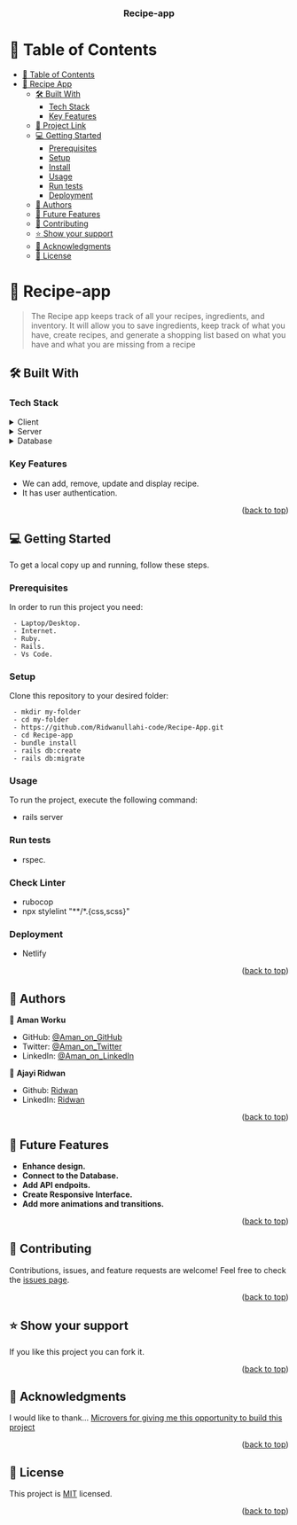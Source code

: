 <a name="readme-top"></a>

<div align="center">
  <h3><b>Recipe-app</b></h3>
</div>

<!-- TABLE OF CONTENTS -->

# :green_book: Table of Contents
- [:green_book: Table of Contents](#-table-of-contents)
- [:book: Recipe App](#Recipe-app)
  - [:hammer_and_wrench: Built With ](#-built-with-)
    - [Tech Stack ](#tech-stack-)
    - [Key Features ](#key-features-)
  - [:link: Project Link ](#-project-link-)
  - [:computer: Getting Started ](#-getting-started-)
    - [Prerequisites](#prerequisites)
    - [Setup](#setup)
    - [Install](#install)
    - [Usage](#usage)
    - [Run tests](#run-tests)
    - [Deployment](#deployment)
  - [:busts_in_silhouette: Authors ](#-authors-)
  - [:telescope: Future Features ](#-future-features-)
  - [:handshake: Contributing ](#-contributing-)
  - [:star:️ Show your support ](#️-show-your-support-)
  - [:pray: Acknowledgments ](#-acknowledgments-)
  - [:memo: License ](#-license-)

<!-- PROJECT DESCRIPTION -->

# :book: Recipe-app <a name="about-project"></a>
> The Recipe app keeps track of all your recipes, ingredients, and inventory. It will allow you to save ingredients, keep track of what you have, create recipes, and generate a shopping list based on what you have and what you are missing from a recipe
## :hammer_and_wrench: Built With <a name="built-with"></a>
### Tech Stack <a name="tech-stack"></a>
<details>
  <summary>Client</summary>
  <ul>
    <li>Ruby on Rails</li>
  </ul>
</details>
<details>
  <summary>Server</summary>
  <ul>
    <li>Ruby on Rails</li>
  </ul>
</details>
<details>
<summary>Database</summary>
  <ul>
    <li>Postgresql</li>
  </ul>
</details>

<!-- Features -->

### Key Features <a name="key-features"></a>
- We can add, remove, update and display recipe.
- It has user authentication.


<p align="right">(<a href="#readme-top">back to top</a>)</p>

<!-- GETTING STARTED -->

## :computer: Getting Started <a name="getting-started"></a>

To get a local copy up and running, follow these steps.

### Prerequisites
In order to run this project you need:
```
 - Laptop/Desktop.
 - Internet.
 - Ruby.
 - Rails.
 - Vs Code.
```
### Setup
Clone this repository to your desired folder:
```
 - mkdir my-folder
 - cd my-folder
 - https://github.com/Ridwanullahi-code/Recipe-App.git
 - cd Recipe-app
 - bundle install
 - rails db:create
 - rails db:migrate
```
### Usage

To run the project, execute the following command:
- rails server

### Run tests

- rspec.

### Check Linter

- rubocop
- npx stylelint "**/*.{css,scss}"

### Deployment

- Netlify
<p align="right">(<a href="#readme-top">back to top</a>)</p>

<!-- AUTHORS -->

## 👥 Authors <a name="authors"></a>

👤 **Aman Worku**
- GitHub: [@Aman_on_GitHub](https://github.com/AmanWorku)
- Twitter: [@Aman_on_Twitter](https://twitter.com/Amexworku)
- LinkedIn: [@Aman_on_LinkedIn](https://www.linkedin.com/in/aman-worku-tsegaw/)


👤 **Ajayi Ridwan**

- Github: [Ridwan](https://github.com/Ridwanullahi-code)
- LinkedIn: [Ridwan](https://www.linkedin.com/in/ajayi-ridwan/)


<p align="right">(<a href="#readme-top">back to top</a>)</p>

<!-- FUTURE FEATURES -->

## :telescope: Future Features <a name="future-features"></a>
- **Enhance design.**
- **Connect to the Database.**
- **Add API endpoits.**
- **Create Responsive Interface.**
- **Add more animations and transitions.**
<p align="right">(<a href="#readme-top">back to top</a>)</p>

<!-- CONTRIBUTING -->

## :handshake: Contributing <a name="contributing"></a>
Contributions, issues, and feature requests are welcome!
Feel free to check the [issues page](https://github.com/Ridwanullahi-code/Recipe-App/issues).
<p align="right">(<a href="#readme-top">back to top</a>)</p>

<!-- SUPPORT -->

## :star:️ Show your support <a name="support"></a>
If you like this project you can fork it.
<p align="right">(<a href="#readme-top">back to top</a>)</p>

<!-- ACKNOWLEDGEMENTS -->

## :pray: Acknowledgments <a name="acknowledgements"></a>
I would like to thank... <a href="https://www.microverse.org/?gclid=CjwKCAiArY2fBhB9EiwAWqHK6s-2-x4d57Pghz47XT1BgsYuF81ZprM-k-IwzI0_L96nV0SQ93A8ExoCVnQQAvD_BwE" title="planet icons">Microvers for giving me this opportunity to build this project</a>
<p align="right">(<a href="#readme-top">back to top</a>)</p>

## 📝 License <a name="license"></a>

This project is [MIT](./MIT.md) licensed.

<p align="right">(<a href="#readme-top">back to top</a>)</p>

